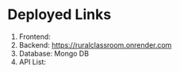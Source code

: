 # Deployed Links
1. Frontend: 
2. Backend: https://ruralclassroom.onrender.com
3. Database: Mongo DB
4. API List: 